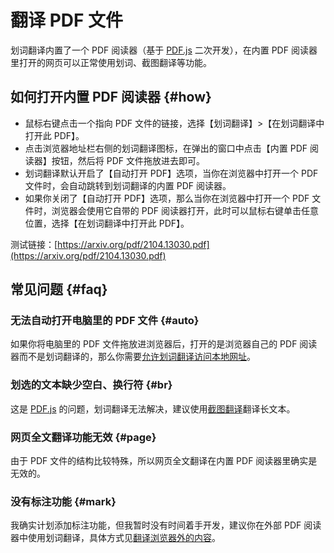# 翻译 PDF 文件

划词翻译内置了一个 PDF 阅读器（基于 [PDF.js](https://mozilla.github.io/pdf.js/) 二次开发），在内置 PDF 阅读器里打开的网页可以正常使用划词、截图翻译等功能。

## 如何打开内置 PDF 阅读器 {#how}

- 鼠标右键点击一个指向 PDF 文件的链接，选择【划词翻译】>【在划词翻译中打开此 PDF】。
- 点击浏览器地址栏右侧的划词翻译图标，在弹出的窗口中点击【内置 PDF 阅读器】按钮，然后将 PDF 文件拖放进去即可。
- 划词翻译默认开启了【自动打开 PDF】选项，当你在浏览器中打开一个 PDF 文件时，会自动跳转到划词翻译的内置 PDF 阅读器。
- 如果你关闭了【自动打开 PDF】选项，那么当你在浏览器中打开一个 PDF 文件时，浏览器会使用它自带的 PDF 阅读器打开，此时可以鼠标右键单击任意位置，选择【在划词翻译中打开此 PDF】。

测试链接：[https://arxiv.org/pdf/2104.13030.pdf](https://arxiv.org/pdf/2104.13030.pdf)

## 常见问题 {#faq}

### 无法自动打开电脑里的 PDF 文件 {#auto}

如果你将电脑里的 PDF 文件拖放进浏览器后，打开的是浏览器自己的 PDF 阅读器而不是划词翻译的，那么你需要[允许划词翻译访问本地网址](../faq.mdx#file-url)。

### 划选的文本缺少空白、换行符 {#br}

这是 [PDF.js](https://mozilla.github.io/pdf.js/) 的问题，划词翻译无法解决，建议使用[截图翻译](./screenshot.md)翻译长文本。

### 网页全文翻译功能无效 {#page}

由于 PDF 文件的结构比较特殊，所以网页全文翻译在内置 PDF 阅读器里确实是无效的。

### 没有标注功能 {#mark}

我确实计划添加标注功能，但我暂时没有时间着手开发，建议你在外部 PDF 阅读器中使用划词翻译，具体方式见[翻译浏览器外的内容](./extra.md)。